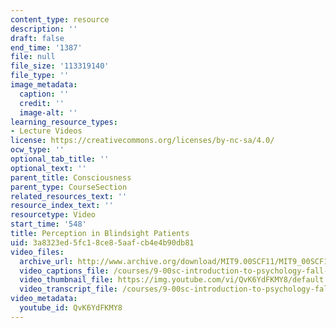 ```yaml
---
content_type: resource
description: ''
draft: false
end_time: '1387'
file: null
file_size: '113319140'
file_type: ''
image_metadata:
  caption: ''
  credit: ''
  image-alt: ''
learning_resource_types:
- Lecture Videos
license: https://creativecommons.org/licenses/by-nc-sa/4.0/
ocw_type: ''
optional_tab_title: ''
optional_text: ''
parent_title: Consciousness
parent_type: CourseSection
related_resources_text: ''
resource_index_text: ''
resourcetype: Video
start_time: '548'
title: Perception in Blindsight Patients
uid: 3a8323ed-5fc1-8ce8-5aaf-cb4e4b90db81
video_files:
  archive_url: http://www.archive.org/download/MIT9.00SCF11/MIT9_00SCF11_lec08_300k.mp4
  video_captions_file: /courses/9-00sc-introduction-to-psychology-fall-2011/a7ea056d8743580eb6acfa87f2e07bfb_QvK6YdFKMY8.vtt
  video_thumbnail_file: https://img.youtube.com/vi/QvK6YdFKMY8/default.jpg
  video_transcript_file: /courses/9-00sc-introduction-to-psychology-fall-2011/78157b95ceb2847f083406fa7eb2f08a_QvK6YdFKMY8.pdf
video_metadata:
  youtube_id: QvK6YdFKMY8
---
```

